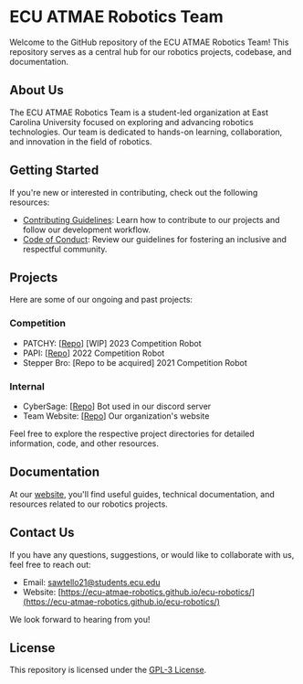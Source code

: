 # ECU ATMAE Robotics Team

Welcome to the GitHub repository of the ECU ATMAE Robotics Team! This repository serves as a central hub for our robotics projects, codebase, and documentation.

## About Us

The ECU ATMAE Robotics Team is a student-led organization at East Carolina University focused on exploring and advancing robotics technologies. Our team is dedicated to hands-on learning, collaboration, and innovation in the field of robotics.

## Getting Started

If you're new or interested in contributing, check out the following resources:

- [Contributing Guidelines](https://ecu-atmae-robotics.github.io/ecu-robotics/src/contributing/contributing.html): Learn how to contribute to our projects and follow our development workflow.
- [Code of Conduct](https://ecu-atmae-robotics.github.io/ecu-robotics/src/policies/code-of-conduct.html): Review our guidelines for fostering an inclusive and respectful community.

## Projects

Here are some of our ongoing and past projects:

### Competition
- PATCHY: [[Repo](https://github.com/ECU-ATMAE-ROBOTICS/ATMAE-2023)] [WIP] 2023 Competition Robot
- PAPI: [[Repo](https://github.com/ECU-ATMAE-ROBOTICS/PAPI)] 2022 Competition Robot
- Stepper Bro: [Repo to be acquired] 2021 Competition Robot

### Internal
- CyberSage: [[Repo](https://github.com/ECU-ATMAE-ROBOTICS/CyberSage)] Bot used in our discord server
- Team Website: [[Repo](https://github.com/ECU-ATMAE-ROBOTICS/ecu-robotics)] Our organization's website


Feel free to explore the respective project directories for detailed information, code, and other resources.

## Documentation

At our [website](https://ecu-atmae-robotics.github.io/ecu-robotics/), you'll find useful guides, technical documentation, and resources related to our robotics projects.

## Contact Us

If you have any questions, suggestions, or would like to collaborate with us, feel free to reach out:

- Email: [sawtello21@students.ecu.edu](mailto:sawtello21@students.ecu.edu)
- Website: [https://ecu-atmae-robotics.github.io/ecu-robotics/](https://ecu-atmae-robotics.github.io/ecu-robotics/)

We look forward to hearing from you!

## License

This repository is licensed under the [GPL-3 License](LICENSE).

